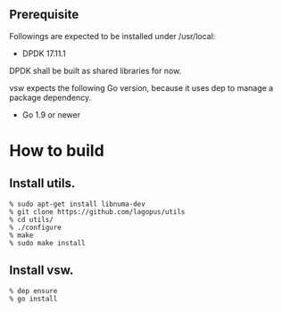 ## Prerequisite

Followings are expected to be installed under /usr/local:

* DPDK 17.11.1

DPDK shall be built as shared libraries for now.

vsw expects the following Go version, because it uses
dep to manage a package dependency.

* Go 1.9 or newer

# How to build
## Install utils.

```
% sudo apt-get install libnuma-dev
% git clone https://github.com/lagopus/utils
% cd utils/
% ./configure
% make
% sudo make install
```

## Install vsw.

```
% dep ensure
% go install
```
